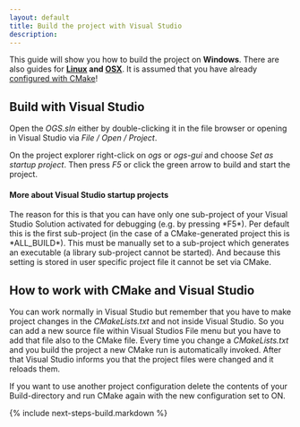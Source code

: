 ```yaml
---
layout: default
title: Build the project with Visual Studio
description:
---
```


<p class="intro">This guide will show you how to build the project on <strong>Windows</strong>. There are also guides for <strong><a href="{{site.baseurl}}/linux-build">Linux</a> and <a href="{{site.baseurl}}/mac-build">OSX</a></strong>. It is assumed that you have already <a href="{{site.baseurl}}/configure-cmake-redirect">configured with CMake</a>!</p>

## Build with Visual Studio ##

Open the *OGS.sln* either by double-clicking it in the file browser or opening in Visual Studio via *File / Open / Project*.

On the project explorer right-click on *ogs* or *ogs-gui* and choose *Set as startup project*. Then press *F5* or click the green arrow to build and start the project.

<div class="more-info">
  <h4 class="compressed">More about Visual Studio startup projects</h4>
  <div class="more-content">
    <p>
      The reason for this is that you can have only one sub-project of your Visual Studio Solution activated for debugging (e.g. by pressing *F5*). Per default this is the first sub-project (in the case of a CMake-generated project this is *ALL_BUILD*). This must be manually set to a sub-project which generates an executable (a library sub-project cannot be started). And because this setting is stored in user specific project file it cannot be set via CMake.
    </p>
  </div>
</div>

## How to work with CMake and Visual Studio ##

You can work normally in Visual Studio but remember that you have to make project changes in the *CMakeLists.txt* and not inside Visual Studio. So you can add a new source file within Visual Studios File menu but you have to add that file also to the CMake file. Every time you change a *CMakeLists.txt* and you build the project a new CMake run is automatically invoked. After that Visual Studio informs you that the project files were changed and it reloads them.

If you want to use another project configuration delete the contents of your Build-directory and run CMake again with the new configuration set to ON.

{% include next-steps-build.markdown %}